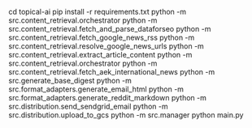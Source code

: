cd topical-ai
pip install -r requirements.txt
python -m src.content_retrieval.orchestrator
python -m src.content_retrieval.fetch_and_parse_dataforseo
python -m src.content_retrieval.fetch_google_news_rss
python -m src.content_retrieval.resolve_google_news_urls
python -m src.content_retrieval.extract_article_content
python -m src.content_retrieval.orchestrator
python -m src.content_retrieval.fetch_aek_international_news
python -m src.generate_base_digest
python -m src.format_adapters.generate_email_html
python -m src.format_adapters.generate_reddit_markdown
python -m src.distribution.send_sendgrid_email
python -m src.distribution.upload_to_gcs
python -m src.manager
python main.py